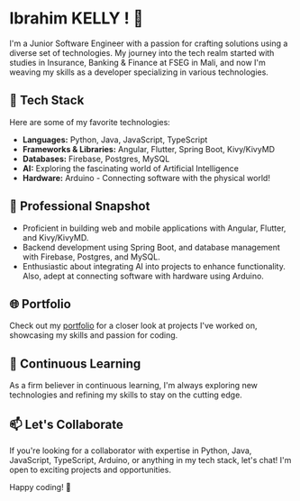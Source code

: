 # Ibrahim KELLY ! 👋

I'm a Junior Software Engineer with a passion for crafting solutions using a diverse set of technologies. My journey into the tech realm started with studies in Insurance, Banking & Finance at FSEG in Mali, and now I'm weaving my skills as a developer specializing in various technologies.

## 🚀 Tech Stack

Here are some of my favorite technologies:

- **Languages:** Python, Java, JavaScript, TypeScript
- **Frameworks & Libraries:** Angular, Flutter, Spring Boot, Kivy/KivyMD
- **Databases:** Firebase, Postgres, MySQL
- **AI:** Exploring the fascinating world of Artificial Intelligence
- **Hardware:** Arduino - Connecting software with the physical world!

## 💼 Professional Snapshot

- Proficient in building web and mobile applications with Angular, Flutter, and Kivy/KivyMD.
- Backend development using Spring Boot, and database management with Firebase, Postgres, and MySQL.
- Enthusiastic about integrating AI into projects to enhance functionality. Also, adept at connecting software with hardware using Arduino.

## 🌐 Portfolio

Check out my [portfolio](https://ikelly.web.app) for a closer look at projects I've worked on, showcasing my skills and passion for coding.

## 🌱 Continuous Learning

As a firm believer in continuous learning, I'm always exploring new technologies and refining my skills to stay on the cutting edge.

## 📫 Let's Collaborate

If you're looking for a collaborator with expertise in Python, Java, JavaScript, TypeScript, Arduino, or anything in my tech stack, let's chat! I'm open to exciting projects and opportunities.

Happy coding! 🚀
